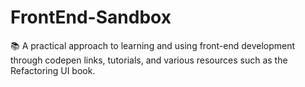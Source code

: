 # FrontEnd-Sandbox
📚 A practical approach to learning and using front-end development through codepen links, tutorials, and various resources such as the Refactoring UI book.
